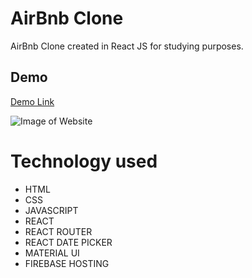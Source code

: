 # AirBnb Clone

AirBnb Clone created in React JS for studying purposes.

## Demo

[Demo Link](https://airbnb-clone-973ab.web.app)


![Image of Website](https://github.com/subhanabdi/airbnb-clone/blob/master/airbnb-demo.gif)

# Technology used

- HTML
- CSS
- JAVASCRIPT
- REACT
- REACT ROUTER
- REACT DATE PICKER
- MATERIAL UI
- FIREBASE HOSTING